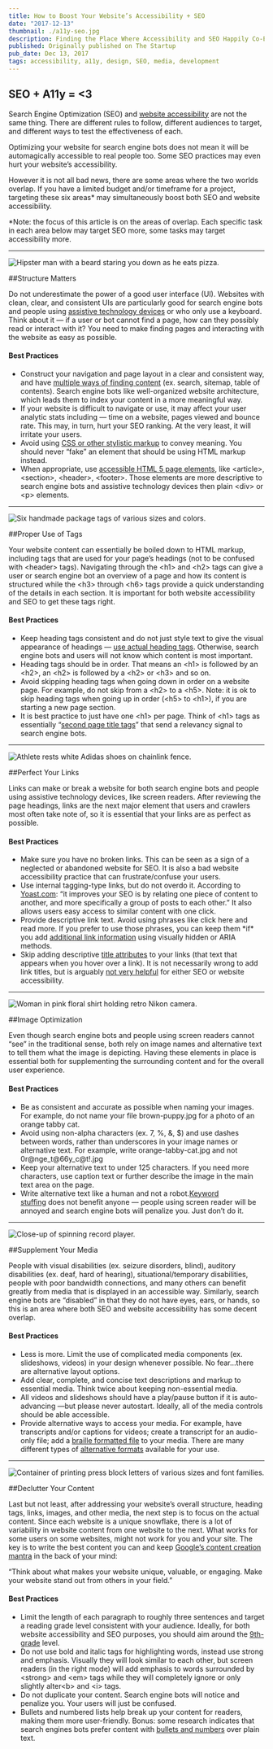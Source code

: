 ```yaml
---
title: How to Boost Your Website’s Accessibility + SEO
date: "2017-12-13"
thumbnail: ./a11y-seo.jpg
description: Finding the Place Where Accessibility and SEO Happily Co-Exist
published: Originally published on The Startup
pub_date: Dec 13, 2017
tags: accessibility, a11y, design, SEO, media, development
---
```


## SEO + A11y = <3
Search Engine Optimization (SEO) and <span class="c1"><a class="c0" href="https://www.google.com/url?q=https://medium.com/statuscode/getting-started-with-website-accessibility-5586c7febc92&amp;sa=D&amp;ust=1560199601388000" target="_blank" rel="noopener noreferrer">website accessibility</a></span><span class="c3">&nbsp;are not the same thing. There are different rules to follow, different audiences to target, and different ways to test the effectiveness of each.</span></p><p class="c7"><span>Optimizing your website for search engine bots does not mean it will be automagically accessible to real people too. Some SEO practices may even </span><span class="c12">hurt</span><span class="c3">&nbsp;your website’s accessibility.</span></p><p class="c7"><span class="c3">However it is not all bad news, there are some areas where the two worlds overlap. If you have a limited budget and/or timeframe for a project, targeting these six areas* may simultaneously boost both SEO and website accessibility.</span></p><p class="c7"><span class="c12 c13">*Note: the focus of this article is on the areas of overlap. Each specific task in each area below may target SEO more, some tasks may target accessibility more.</span></p>

<hr>
<div class="kg-card kg-image-card kg-width-medium">

![Hipster man with a beard staring you down as he eats pizza.](./a11y-seo1.jpg "Warning: bearded hipster pizza guy will hunt you down you and force you to drink a handcrafted brew he made in his bathtub, if you underestimate the importance of UI for SEO and website accessibility.")

</div>

##Structure Matters
<p class="c7"><span>Do not underestimate the power of a good user interface (UI). Websites with clean, clear, and consistent UIs are particularly good for search engine bots and people using <a class="c0" href="https://www.google.com/url?q=https://en.wikipedia.org/wiki/Assistive_technology&amp;sa=D&amp;ust=1560199601391000" target="_blank" rel="noopener noreferrer">assistive technology devices</a></span><span class="c3">&nbsp;or who only use a keyboard. Think about it — if a user or bot cannot find a page, how can they possibly read or interact with it? You need to make finding pages and interacting with the website as easy as possible.</span></p><h4 class="c10" id="h.nvh7t7z0b4vq"><span class="c8">Best Practices</span></h4><ul class="c11 lst-kix_1tkcmncgq401-0 start"><li class="c2"><span>Construct your navigation and page layout in a clear and consistent way, and have <a class="c0" href="https://www.google.com/url?q=https://moz.com/blog/global-accessibility-awareness-day&amp;sa=D&amp;ust=1560199601393000" target="_blank" rel="noopener noreferrer">multiple ways of finding content</a></span><span class="c3">&nbsp;(ex. search, sitemap, table of contents). Search engine bots like well-organized website architecture, which leads them to index your content in a more meaningful way.</span></li><li class="c2"><span class="c3">If your website is difficult to navigate or use, it may affect your user analytic stats including — time on a website, pages viewed and bounce rate. This may, in turn, hurt your SEO ranking. At the very least, it will irritate your users.</span></li><li class="c2"><span>Avoid using <a class="c0" href="https://www.google.com/url?q=https://uxplanet.org/designing-for-all-5-ways-to-make-your-next-website-design-more-accessible-23a3528bc8dc&amp;sa=D&amp;ust=1560199601394000" target="_blank" rel="noopener noreferrer">CSS or other stylistic markup</a></span><span class="c3">&nbsp;to convey meaning. You should never “fake” an element that should be using HTML markup instead.</span></li><li class="c2"><span>When appropriate, use <a class="c0" href="https://www.google.com/url?q=http://stevefaulkner.github.io/HTML5accessibility/&amp;sa=D&amp;ust=1560199601395000" target="_blank" rel="noopener noreferrer">accessible HTML 5 page elements</a></span><span class="c3">, like &lt;article&gt;, &lt;section&gt;, &lt;header&gt;, &lt;footer&gt;. Those elements are more descriptive to search engine bots and assistive technology devices then plain &lt;div&gt; or &lt;p&gt; elements.</span></li></ul>

<hr>
<div class="kg-card kg-image-card kg-width-medium">

![Six handmade package tags of various sizes and colors.](./a11y-seo2.jpg "Tags, tags, everywhere tags.")

</div>

##Proper Use of Tags
<p class="c7"><span class="c3">Your website content can essentially be boiled down to HTML markup, including tags that are used for your page’s headings (not to be confused with &lt;header&gt; tags). Navigating through the &lt;h1&gt; and &lt;h2&gt; tags can give a user or search engine bot an overview of a page and how its content is structured while the &lt;h3&gt; through &lt;h6&gt; tags provide a quick understanding of the details in each section. It is important for both website accessibility and SEO to get these tags right.</span></p><h4 class="c10" id="h.6ghvdpsmrizt"><span class="c8">Best Practices</span></h4><ul class="c11 lst-kix_za4rhr6cggx2-0 start"><li class="c2"><span>Keep heading tags consistent and do not just style text to give the visual appearance of headings — </span><span class="c1"><a class="c0" href="https://www.google.com/url?q=http://a11y-style-guide.com/style-guide/section-structure.html%23kssref-structure-headings&amp;sa=D&amp;ust=1560199601397000" target="_blank" rel="noopener noreferrer">use actual heading tags</a></span><span class="c3">. Otherwise, search engine bots and users will not know which content is most important.</span></li><li class="c2"><span class="c3">Heading tags should be in order. That means an &lt;h1&gt; is followed by an &lt;h2&gt;, an &lt;h2&gt; is followed by a &lt;h2&gt; or &lt;h3&gt; and so on.</span></li><li class="c2"><span>Avoid skipping heading tags when going down in order on a website page. For example, do not skip from a &lt;h2&gt; to a &lt;h5&gt;. Note: it </span><span class="c12">is</span><span class="c3">&nbsp;ok to skip heading tags when going up in order (&lt;h5&gt; to &lt;h1&gt;), if you are starting a new page section.</span></li><li class="c2"><span>It is best practice to just have one &lt;h1&gt; per page. Think of &lt;h1&gt; tags as essentially “</span><span class="c1"><a class="c0" href="https://www.google.com/url?q=https://cbutterworth.com/do-h1-tags-still-help-seo/&amp;sa=D&amp;ust=1560199601398000" target="_blank" rel="noopener noreferrer">second page title tags</a></span><span class="c3">” that send a relevancy signal to search engine bots.</span></li></ul>

<hr>
<div class="kg-card kg-image-card kg-width-medium">

![Athlete rests white Adidas shoes on chainlink fence.](./a11y-seo3.jpg "Practice makes perfect.")

</div>

##Perfect Your Links
<p class="c7"><span class="c3">Links can make or break a website for both search engine bots and people using assistive technology devices, like screen readers. After reviewing the page headings, links are the next major element that users and crawlers most often take note of, so it is essential that your links are as perfect as possible.</span></p><h4 class="c10" id="h.c75kfagwurq8"><span class="c8">Best Practices</span></h4><ul class="c11 lst-kix_vsvqnn38yqcy-0 start"><li class="c2"><span class="c3">Make sure you have no broken links. This can be seen as a sign of a neglected or abandoned website for SEO. It is also a bad website accessibility practice that can frustrate/confuse your users.</span></li><li class="c2"><span>Use internal tagging-type links, but do not overdo it. According to <a class="c0" href="https://www.google.com/url?q=https://yoast.com/articles/wordpress-seo/%23tag-optimizatio&amp;sa=D&amp;ust=1560199601400000" target="_blank" rel="noopener noreferrer">Yoast.com</a></span><span class="c3">: “it improves your SEO is by relating one piece of content to another, and more specifically a group of posts to each other.” It also allows users easy access to similar content with one click.</span></li><li class="c2"><span>Provide descriptive link text. Avoid using phrases like click here and read more. If you prefer to use those phrases, you can keep them *if* you add <a class="c0" href="https://www.google.com/url?q=http://a11y-style-guide.com/style-guide/section-general.html%23kssref-general-read-more&amp;sa=D&amp;ust=1560199601400000" target="_blank" rel="noopener noreferrer">additional link information</a></span><span class="c3">&nbsp;using visually hidden or ARIA methods.</span></li><li class="c2"><span>Skip adding descriptive <a class="c0" href="https://www.google.com/url?q=https://silktide.com/i-thought-title-text-improved-accessibility-i-was-wrong/&amp;sa=D&amp;ust=1560199601401000" target="_blank" rel="noopener noreferrer">title attributes</a></span><span>&nbsp;to your links (that text that appears when you hover over a link). It is not necessarily wrong to add link titles, but is arguably <a class="c0" href="https://www.google.com/url?q=https://www.w3.org/TR/WCAG20-TECHS/H33.html&amp;sa=D&amp;ust=1560199601402000" target="_blank" rel="noopener noreferrer">not very helpful</a></span><span class="c3">&nbsp;for either SEO or website accessibility.</span></li></ul>

<hr>
<div class="kg-card kg-image-card kg-width-medium">

![Woman in pink floral shirt holding retro Nikon camera.](./a11y-seo4.jpg "Say cheese!")

</div>

##Image Optimization
<p class="c7"><span class="c3">Even though search engine bots and people using screen readers cannot “see” in the traditional sense, both rely on image names and alternative text to tell them what the image is depicting. Having these elements in place is essential both for supplementing the surrounding content and for the overall user experience.</span></p><h4 class="c10" id="h.7r4g3g3bdv69"><span class="c8">Best Practices</span></h4><ul class="c11 lst-kix_u22rhrxw6dqu-0 start"><li class="c2"><span class="c3">Be as consistent and accurate as possible when naming your images. For example, do not name your file brown-puppy.jpg for a photo of an orange tabby cat.</span></li><li class="c2"><span class="c3">Avoid using non-alpha characters (ex. 7, %, &amp;, $) and use dashes between words, rather than underscores in your image names or alternative text. For example, write orange-tabby-cat.jpg and not 0r@nge_t@66y_c@t!.jpg</span></li><li class="c2"><span class="c3">Keep your alternative text to under 125 characters. If you need more characters, use caption text or further describe the image in the main text area on the page.</span></li><li class="c2"><span>Write alternative text like a human and not a robot.<a class="c0" href="https://www.google.com/url?q=https://moz.com/blog/seo-accessibility-images-video&amp;sa=D&amp;ust=1560199601403000" target="_blank" rel="noopener noreferrer">Keyword stuffing</a></span><span class="c3">&nbsp;does not benefit anyone — people using screen reader will be annoyed and search engine bots will penalize you. Just don’t do it.</span></li></ul>

<hr>
<div class="kg-card kg-image-card kg-width-medium">

![Close-up of spinning record player.](./a11y-seo5.jpg "Make your media work for both bots and humans.")

</div>

##Supplement Your Media
<p class="c7"><span class="c3">People with visual disabilities (ex. seizure disorders, blind), auditory disabilities (ex. deaf, hard of hearing), situational/temporary disabilities, people with poor bandwidth connections, and many others can benefit greatly from media that is displayed in an accessible way. Similarly, search engine bots are “disabled” in that they do not have eyes, ears, or hands, so this is an area where both SEO and website accessibility has some decent overlap.</span></p><h4 class="c10" id="h.mfxluf22qr8j"><span class="c8">Best Practices</span></h4><ul class="c11 lst-kix_u8oq5souxzg3-0 start"><li class="c2"><span>Less is more. Limit the use of complicated media components (ex. slideshows, videos) in your design whenever possible. No fear…there are alternative layout options<span class="c3">.</span></li><li class="c2"><span class="c3">Add clear, complete, and concise text descriptions and markup to essential media. Think twice about keeping non-essential media.</span></li><li class="c2"><span class="c3">All videos and slideshows should have a play/pause button if it is auto-advancing —but please never autostart. Ideally, all of the media controls should be able accessible.</span></li><li class="c2"><span>Provide alternative ways to access your media. For example, have transcripts and/or captions for videos; create a transcript for an audio-only file; add a <a class="c0" href="https://www.google.com/url?q=http://www.brailleauthority.org/&amp;sa=D&amp;ust=1560199601406000" target="_blank" rel="noopener noreferrer">braille formatted file</a></span><span>&nbsp;to your media. There are many different types of <a class="c0" href="https://www.google.com/url?q=http://www.queensu.ca/accessibility/how-info/what-are-alternate-formats&amp;sa=D&amp;ust=1560199601406000" target="_blank" rel="noopener noreferrer">alternative formats</a></span><span class="c3">&nbsp;available for your use.</span></li></ul>

<hr>
<div class="kg-card kg-image-card kg-width-medium">

![Container of printing press block letters of various sizes and font families.](./a11y-seo6.jpg "Content is King...and Queen.")

</div>

##Declutter Your Content
<p class="c7"><span>Last but not least, after addressing your website’s overall structure, heading tags, links, images, and other media, the next step is to focus on the actual content. Since each website is a unique snowflake, there is a lot of variability in website content from one website to the next. What works for some users on some websites, might not work for you and your site. The key is to write the best content you can and keep <a class="c0" href="https://www.google.com/url?q=https://support.google.com/webmasters/answer/35769?hl%3Den&amp;sa=D&amp;ust=1560199601408000" target="_blank" rel="noopener noreferrer">Google’s content creation mantra</a></span><span class="c3">&nbsp;in the back of your mind:</span></p><p class="c7"><span class="c3">“Think about what makes your website unique, valuable, or engaging. Make your website stand out from others in your field.”</span></p><h4 class="c10" id="h.5an5l4retibr"><span class="c8">Best Practices</span></h4><ul class="c11 lst-kix_muloazv33ba2-0 start"><li class="c2"><span>Limit the length of each paragraph to roughly three sentences and target a reading grade level consistent with your audience. Ideally, for both website accessibility and SEO purposes, you should aim around the <a class="c0" href="https://www.google.com/url?q=https://www.w3.org/TR/WCAG20/&amp;sa=D&amp;ust=1560199601409000" target="_blank" rel="noopener noreferrer">9th-grade</a></span><span class="c3">&nbsp;level.</span></li><li class="c2"><span class="c3">Do not use bold and italic tags for highlighting words, instead use strong and emphasis. Visually they will look similar to each other, but screen readers (in the right mode) will add emphasis to words surrounded by &lt;strong&gt; and &lt;em&gt; tags while they will completely ignore or only slightly alter&lt;b&gt; and &lt;i&gt; tags.</span></li><li class="c2"><span class="c3">Do not duplicate your content. Search engine bots will notice and penalize you. Your users will just be confused.</span></li><li class="c2"><span>Bullets and numbered lists help break up your content for readers, making them more user-friendly. Bonus: some research indicates that search engines bots prefer content with <a class="c0" href="https://www.google.com/url?q=http://forums.seochat.com/search-engine-optimization-28/bullets-search-engine-optimization-right-way-do-288202.html&amp;sa=D&amp;ust=1560199601410000" target="_blank" rel="noopener noreferrer">bullets and numbers</a></span><span class="c3">&nbsp;over plain text.</span></li></ul>